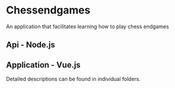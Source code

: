 # Chessendgames

An application that facilitates learning how to play chess endgames

## Api - Node.js
## Application - Vue.js

Detailed descriptions can be found in individual folders.